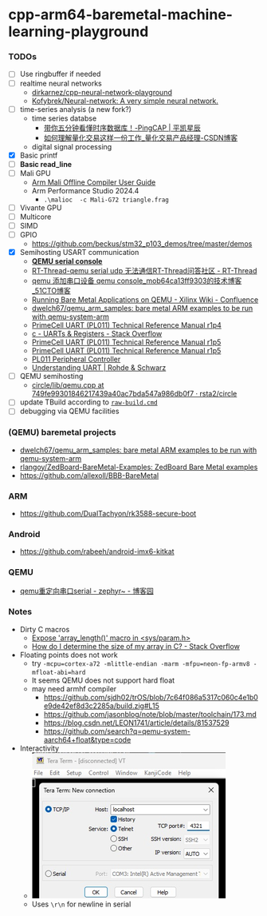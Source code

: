 cpp-arm64-baremetal-machine-learning-playground
===============================================
### TODOs
- [ ] Use ringbuffer if needed
- [ ] realtime neural networks
  - [dirkarnez/cpp-neural-network-playground](https://github.com/dirkarnez/cpp-neural-network-playground)
  - [Kofybrek/Neural-network: A very simple neural network.](https://github.com/Kofybrek/Neural-network)
- [ ] time-series analysis (a new fork?)
  - time series databse
    - [带你五分钟看懂时序数据库！-PingCAP | 平凯星辰](https://cn.pingcap.com/article/post/2900.html)
    - [如何理解量化交易这样一份工作_量化交易产品经理-CSDN博客](https://blog.csdn.net/The_Time_Runner/article/details/104688850)
  - digital signal processing
- [x] Basic printf
- [ ] **Basic read_line**
- [ ] Mali GPU
  - [Arm Mali Offline Compiler User Guide](https://developer.arm.com/documentation/101863/0805/Using-Mali-Offline-Compiler/Compiling-OpenGL-ES-shaders?lang=en)
  - Arm Performance Studio 2024.4
    - `.\malioc  -c Mali-G72 triangle.frag`
- [ ] Vivante GPU
- [ ] Multicore
- [ ] SIMD
- [ ] GPIO
  - https://github.com/beckus/stm32_p103_demos/tree/master/demos
- [x] Semihosting USART communication
  - [**QEMU serial console**](https://www.uni-koeln.de/~pbogusze/posts/QEMU_serial_console.html)
  - [RT-Thread-qemu serial udp 无法通信RT-Thread问答社区 - RT-Thread](https://club.rt-thread.org/ask/question/ba9e73756a98ca4a.html)
  - [qemu 添加串口设备 qemu console_mob64ca13ff9303的技术博客_51CTO博客](https://blog.51cto.com/u_16213613/10599763)
  - [Running Bare Metal Applications on QEMU - Xilinx Wiki - Confluence](https://xilinx-wiki.atlassian.net/wiki/spaces/A/pages/821854273/Running+Bare+Metal+Applications+on+QEMU)
  - [dwelch67/qemu_arm_samples: bare metal ARM examples to be run with qemu-system-arm](https://github.com/dwelch67/qemu_arm_samples)
  - [PrimeCell UART (PL011) Technical Reference Manual r1p4](https://developer.arm.com/documentation/ddi0183/f/programmer-s-model/register-descriptions/flag-register--uartfr)
  - [c - UARTs & Registers - Stack Overflow](https://stackoverflow.com/questions/53714570/uarts-registers)
  - [PrimeCell UART (PL011) Technical Reference Manual r1p5](https://developer.arm.com/documentation/ddi0183/g/)
  - [PrimeCell UART (PL011) Technical Reference Manual r1p5](https://developer.arm.com/documentation/ddi0183/latest/)
  - [PL011 Peripheral Controller](https://developer.arm.com/Processors/PL011)
  - [Understanding UART | Rohde & Schwarz](https://www.rohde-schwarz.com/hk/products/test-and-measurement/essentials-test-equipment/digital-oscilloscopes/understanding-uart_254524.html)
- [ ] QEMU semihosting
  - [circle/lib/qemu.cpp at 749fe99301846217439a40ac7bda547a986db0f7 · rsta2/circle](https://github.com/rsta2/circle/blob/749fe99301846217439a40ac7bda547a986db0f7/lib/qemu.cpp#L34)
- [ ] update TBuild according to [`raw-build.cmd`](./raw-build.cmd)
- [ ] debugging via QEMU facilities

### (QEMU) baremetal projects
- [dwelch67/qemu_arm_samples: bare metal ARM examples to be run with qemu-system-arm](https://github.com/dwelch67/qemu_arm_samples)
- [rlangoy/ZedBoard-BareMetal-Examples: ZedBoard Bare Metal examples](https://github.com/rlangoy/ZedBoard-BareMetal-Examples)
- https://github.com/allexoll/BBB-BareMetal

### ARM
- https://github.com/DualTachyon/rk3588-secure-boot

### Android
- https://github.com/rabeeh/android-imx6-kitkat
### QEMU
- [qemu重定向串口serial - zephyr~ - 博客园](https://www.cnblogs.com/lvzh/p/17999381)

### Notes
- Dirty C macros
  - [Expose 'array_length()' macro in <sys/param.h>](https://gcc.gnu.org/pipermail/libstdc++/2020-September/051046.html)
  - [How do I determine the size of my array in C? - Stack Overflow](https://stackoverflow.com/questions/37538/how-do-i-determine-the-size-of-my-array-in-c)
- Floating points does not work
  - try `-mcpu=cortex-a72 -mlittle-endian -marm -mfpu=neon-fp-armv8 -mfloat-abi=hard`
  - It seems QEMU does not support hard float
  - may need armhf compiler
    - https://github.com/sjdh02/trOS/blob/7c64f086a5317c060c4e1b0e9de42ef8d3c2285a/build.zig#L15
    - https://github.com/jasonblog/note/blob/master/toolchain/173.md
    - https://blog.csdn.net/LEON1741/article/details/81537529
    - https://github.com/search?q=qemu-system-aarch64+float&type=code
- Interactivity
  - ![](./docs/teraterm.jpg)
  - Uses `\r\n` for newline in serial
